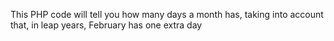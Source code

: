 This PHP code will tell you how many days a month has, taking into account that, in leap years, February has one extra day

